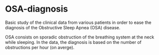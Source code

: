 # OSA-diagnosis
Basic study of the clinical data from various patients in order to ease 
the diagnosis of the Obstructive Sleep Apnea (OSA) disease.

OSA consists on sporadic obstruction of the breathing system at the 
neck while sleeping. In the data, the diagnosis is based on the number 
of obstructions per hour (on averge).
